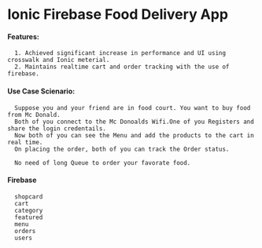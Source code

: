 # Ionic Firebase Food Delivery App


#### Features:
      1. Achieved significant increase in performance and UI using crosswalk and Ionic meterial.
      2. Maintains realtime cart and order tracking with the use of firebase.
    
#### Use Case Scienario:
      Suppose you and your friend are in food court. You want to buy food from Mc Donald. 
      Both of you connect to the Mc Donoalds Wifi.One of you Registers and share the login credentails.
      Now both of you can see the Menu and add the products to the cart in real time.
      On placing the order, both of you can track the Order status. 
     
      No need of long Queue to order your favorate food.
      
  #### Firebase
      shopcard
      cart
      category
      featured
      menu
      orders
      users

      
      

      

